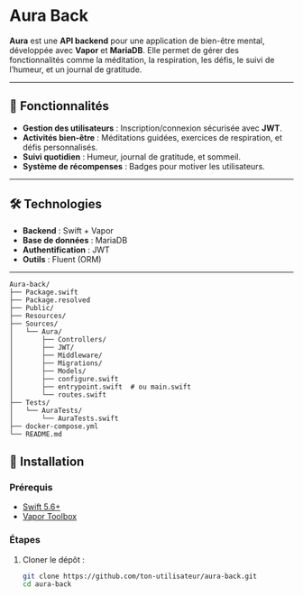 # Aura Back

**Aura** est une **API backend** pour une application de bien-être mental, développée avec **Vapor** et **MariaDB**. Elle permet de gérer des fonctionnalités comme la méditation, la respiration, les défis, le suivi de l’humeur, et un journal de gratitude.

---

## 📌 Fonctionnalités
- **Gestion des utilisateurs** : Inscription/connexion sécurisée avec **JWT**.
- **Activités bien-être** : Méditations guidées, exercices de respiration, et défis personnalisés.
- **Suivi quotidien** : Humeur, journal de gratitude, et sommeil.
- **Système de récompenses** : Badges pour motiver les utilisateurs.

---

## 🛠 Technologies
- **Backend** : Swift + Vapor
- **Base de données** : MariaDB
- **Authentification** : JWT
- **Outils** : Fluent (ORM)

---

```
Aura-back/
├── Package.swift
├── Package.resolved
├── Public/
├── Resources/
├── Sources/
│   └── Aura/
│       ├── Controllers/
│       ├── JWT/
│       ├── Middleware/
│       ├── Migrations/
│       ├── Models/
│       ├── configure.swift
│       ├── entrypoint.swift  # ou main.swift
│       └── routes.swift
├── Tests/
│   └── AuraTests/
│       └── AuraTests.swift
├── docker-compose.yml
└── README.md
```



## 🚀 Installation

### Prérequis
- [Swift 5.6+](https://swift.org/download/)
- [Vapor Toolbox](https://docs.vapor.codes/install/macos/)

### Étapes
1. Cloner le dépôt :

   ```bash
   git clone https://github.com/ton-utilisateur/aura-back.git
   cd aura-back

